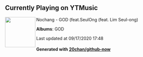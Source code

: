 ## Currently Playing on YTMusic

[<img align="left" width="100" src="https://lh3.googleusercontent.com/aZnRJm3PvAZ63syCwuXbvCxlaC4y9rilatBPeph8ERRfbnDi1omlQRm70Ju4YDOogcJ3ofDCFBbLQq7s">](https://music.youtube.com/channel/UC3NFM7nvnZEmSItn687o1NA)

Nochang - GOD (feat.SeulOng (feat. Lim Seul-ong)

**Albums**: GOD

Last updated at 09/17/2020 17:48

#### Generated with [20chan/github-now](https://github.com/20chan/github-now)


<!--
**20chan/20chan** is a ✨ _special_ ✨ repository because its `README.md` (this file) appears on your GitHub profile.

Here are some ideas to get you started:

- 🔭 I’m currently working on ...
- 🌱 I’m currently learning ...
- 👯 I’m looking to collaborate on ...
- 🤔 I’m looking for help with ...
- 💬 Ask me about ...
- 📫 How to reach me: ...
- 😄 Pronouns: ...
- ⚡ Fun fact: ...
-->
